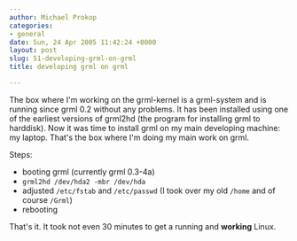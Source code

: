 ```yaml
---
author: Michael Prokop
categories:
- general
date: Sun, 24 Apr 2005 11:42:24 +0000
layout: post
slug: 51-developing-grml-on-grml
title: developing grml on grml

---
```

The box where I'm working on the grml\-kernel is a grml\-system and is running since grml 0\.2 without any problems. It has been installed using one of the earliest versions of grml2hd (the program for installing grml to harddisk).
Now it was time to install grml on my main developing machine: my laptop. That's the box where I'm doing my main work on grml.

Steps:

* booting grml (currently grml 0\.3\-4a)
* `grml2hd /dev/hda2 -mbr /dev/hda`
* adjusted `/etc/fstab` and `/etc/passwd` (I took over my old `/home` and of course `/Grml`)
* rebooting

That's it. It took not even 30 minutes to get a running and **working** Linux.
